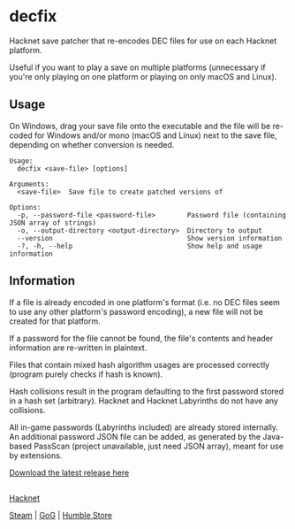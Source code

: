 # decfix

Hacknet save patcher that re-encodes DEC files for use on each Hacknet platform.

Useful if you want to play a save on multiple platforms (unnecessary if
you're only playing on one platform or playing on only macOS and Linux).

## Usage

On Windows, drag your save file onto the executable and the file will be re-coded for
Windows and/or mono (macOS and Linux) next to the save file, depending on whether
conversion is needed.

```
Usage:
  decfix <save-file> [options]

Arguments:
  <save-file>  Save file to create patched versions of

Options:
  -p, --password-file <password-file>        Password file (containing JSON array of strings)
  -o, --output-directory <output-directory>  Directory to output
  --version                                  Show version information
  -?, -h, --help                             Show help and usage information
```

## Information

If a file is already encoded in one platform's format (i.e. no DEC files seem to use
any other platform's password encoding), a new file will not be created for that platform.

If a password for the file cannot be found, the file's contents and header
information are re-written in plaintext.

Files that contain mixed hash algorithm usages are processed correctly
(program purely checks if hash is known).

Hash collisions result in the program defaulting to the first password stored
in a hash set (arbitrary). Hacknet and Hacknet Labyrinths do not have any collisions.

All in-game passwords (Labyrinths included) are already stored internally.
An additional password JSON file can be added, as generated by the
Java-based PassScan (project unavailable, just need JSON array), meant for
use by extensions.

[Download the latest release here](https://github.com/riina/decfix/releases/latest)

##

[Hacknet](http://hacknet-os.com/)

[Steam](https://store.steampowered.com/app/365450/Hacknet) | [GoG](https://www.gog.com/game/hacknet) | [Humble Store](https://www.gog.com/game/hacknet)

